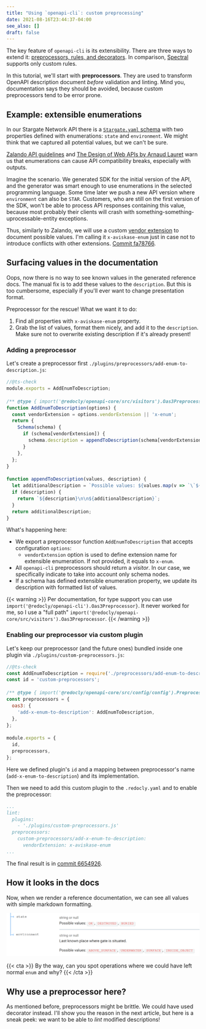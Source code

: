 ```yaml
---
title: "Using `openapi-cli`: custom preprocessing"
date: 2021-08-16T23:44:37-04:00
see_also: []
draft: false
---
```



The key feature of `openapi-cli` is its extensibility. There are three ways to extend it: [preprocessors, rules, and decorators](https://redoc.ly/docs/cli/custom-rules/). In comparison, [Spectral](https://meta.stoplight.io/docs/spectral) supports only custom rules.

In this tutorial, we'll start with **preprocessors**. They are used to transform OpenAPI description document *before* validation and linting. Mind you, documentation says they should be avoided, because custom preprocessors tend to be error prone.

## Example: extensible enumerations
In our Stargate Network API there is a [`Stargate.yaml` schema](https://github.com/aviskase/openapi-cli-examples/blob/bb95d479cc184221b38ff5d5371767f0b3f32f74/openapi/components/schemas/Stargate.yaml) with two properties defined with enumerations: `state` and `environment`. We might think that we captured all potential values, but we can't be sure.

[Zalando API guidelines](https://opensource.zalando.com/restful-api-guidelines/#112) and [The Design of Web APIs by Arnaud Lauret](https://livebook.manning.com/book/the-design-of-web-apis/chapter-9/table9.1) warn us that enumerations can cause API compatibility breaks, especially with outputs. 

Imagine the scenario. We generated SDK for the initial version of the API, and the generator was smart enough to use enumerations in the selected programming language. Some time later we push a new API version where `environment` can also be `STAR`. Customers, who are still on the first version of the SDK, won't be able to process API responses containing this value, because most probably their clients will crash with something-something-uprocessable-entity exceptions.

Thus, similarly to Zalando, we will use a custom [vendor extension](https://spec.openapis.org/oas/v3.0.3.html#specification-extensions) to document possible values. I'm calling it `x-aviskase-enum` just in case not to introduce conflicts with other extensions. [Commit fa78766](https://github.com/aviskase/openapi-cli-examples/tree/fa78766d7ea2cd245740373efb951bffe7b2facf).

## Surfacing values in the documentation
Oops, now there is no way to see known values in the generated reference docs. The manual fix is to add these values to the `description`. But this is too cumbersome, especially if you'll ever want to change presentation format.

Preprocessor for the rescue! What we want it to do:

1. Find all properties with `x-aviskase-enum` property.
2. Grab the list of values, format them nicely, and add it to the `description`. Make sure not to overwrite existing description if it's already present!

### Adding a preprocessor
Let's create a preprocessor first `./plugins/preprocessors/add-enum-to-description.js`:

```js
//@ts-check
module.exports = AddEnumToDescription;

/** @type { import('@redocly/openapi-core/src/visitors').Oas3Preprocessor } */
function AddEnumToDescription(options) {
  const vendorExtension = options.vendorExtension || 'x-enum';
  return {
    Schema(schema) {
      if (schema[vendorExtension]) {
        schema.description = appendToDescription(schema[vendorExtension], schema.description);
      }
    },
  };
}

function appendToDescription(values, description) {
  let additionalDescription = `Possible values: ${values.map(v => `\`${v}\``).join(', ')}`;
  if (description) {
    return `${description}\n\n${additionalDescription}`;
  }
  return additionalDescription;
}

```

What's happening here:

- We export a preprocessor function `AddEnumToDescription` that accepts configuration `options`:
	- `vendorExtension` option is used to define extension name for extensible enumeration. If not provided, it equals to `x-enum`.
- All `openapi-cli` preprocessors should return a _visitor_. In our case, we specifically indicate to take into account only schema nodes.
- If a schema has defined extensible enumeration property, we update its description with formatted list of values.

{{< warning >}}
Per documentation, for type support you can use `import('@redocly/openapi-cli').Oas3Preprocessor}`.  It never worked for me, so I use a "full path" `import('@redocly/openapi-core/src/visitors').Oas3Preprocessor`.
{{< /warning >}}

### Enabling our preprocessor via custom plugin
Let's keep our preprocessor (and the future ones) bundled inside one plugin via `./plugins/custom-preprocessors.js`:

```js
//@ts-check
const AddEnumToDescription = require('./preprocessors/add-enum-to-description');
const id = 'custom-preprocessors';

/** @type { import('@redocly/openapi-core/src/config/config').PreprocessorsConfig } */
const preprocessors = {
  oas3: {
    'add-x-enum-to-description': AddEnumToDescription,
  },
};

module.exports = {
  id,
  preprocessors,
};
```

Here we defined plugin's `id` and a mapping between preprocessor's name (`add-x-enum-to-description`) and its implementation.

Then we need to add this custom plugin to the `.redocly.yaml` and to enable the preprocessor:

```yaml
...
lint:
  plugins:
    - './plugins/custom-preprocessors.js'
  preprocessors:
    custom-preprocessors/add-x-enum-to-description:
      vendorExtension: x-aviskase-enum
...
```

The final result is in [commit 6654926](https://github.com/aviskase/openapi-cli-examples/tree/665492641fa119292d2ef7aa2c6bd4a87266ff9b).

## How it looks in the docs
Now, when we render a reference documentation, we can see all values with simple markdown formatting.

![Redoc with modified descriptions for extensible enumerations](x_enum_render.png)

{{< cta >}}
By the way, can you spot operations where we could have left normal `enum` and why?
{{< /cta >}}

## Why use a preprocessor here?
As mentioned before, preprocessors might be brittle. We could have used decorator instead. I'll show you the reason in the next article, but here is a sneak peek: we want to be able to _lint_ modified descriptions!
